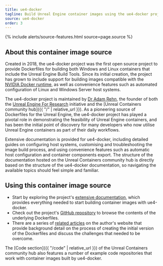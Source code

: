 ```yaml
---
title: ue4-docker
tagline: Build Unreal Engine container images using the ue4-docker project.
source: ue4-docker
order: 3
---
```


{% include alerts/source-features.html source=page.source %}


## About this container image source

Created in 2018, the ue4-docker project was the first open source project to provide Dockerfiles for building both Windows and Linux containers that include the Unreal Engine Build Tools. Since its initial creation, the project has grown to include support for building images compatible with the [NVIDIA Docker runtime](../concepts/nvidia-docker), as well as convenience features such as automated configuration of Linux and Windows Server host systems.

The ue4-docker project is maintained by [Dr Adam Rehn](https://adamrehn.com/), the founder of both the [Unreal Engine For Research](https://ue4research.org/) initiative and the [Unreal Containers community hub]({{ "/" | relative_url }}). As a pioneering source of Dockerfiles for the Unreal Engine, the ue4-docker project has played a pivotal role in demonstrating the feasibility of Unreal Engine containers, and has been the initial point of discovery for many developers who now utilise Unreal Engine containers as part of their daily workflows.

Extensive documentation is provided for ue4-docker, including detailed guides on configuring host systems, customising and troubleshooting the image build process, and using convenience features such as automatic host configuration and container components export. The structure of the documentation hosted on the Unreal Containers community hub is directly based on the structure of the ue4-docker documentation, so navigating the available topics should feel simple and familiar.


## Using this container image source

- Start by exploring the project's [extensive documentation](https://adamrehn.com/docs/ue4-docker/), which provides everything needed to start building container images with ue4-docker.
- Check out the project's [GitHub repository](https://github.com/adamrehn/ue4-docker) to browse the contents of the underlying Dockerfiles.
- There are a series of [related articles](https://adamrehn.com/articles/tag/Unreal%20Engine/) on the author's website that provide background detail on the process of creating the initial version of the Dockerfiles and discuss the challenges that needed to be overcome.

The [Code section]({{ "/code" | relative_url }}) of the Unreal Containers community hub also features a number of example code repositories that work with container images built by ue4-docker.
